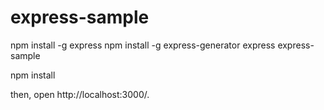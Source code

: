 # express-sample

npm install -g express
npm install -g express-generator
express express-sample

npm install

then, open http://localhost:3000/. 